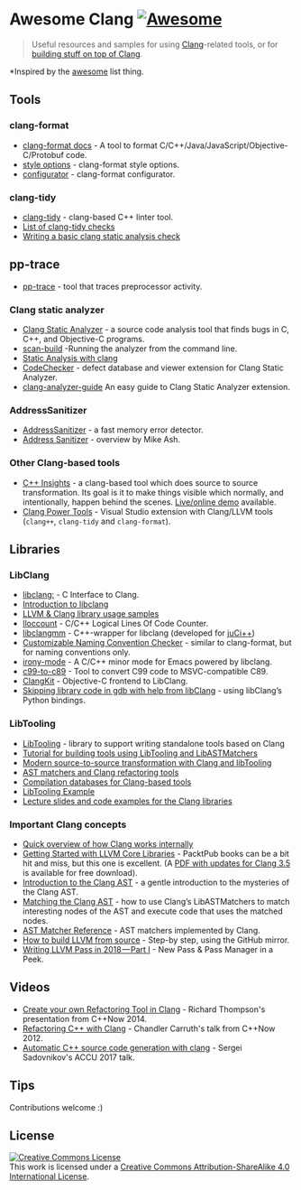 # Awesome Clang [![Awesome](https://cdn.rawgit.com/sindresorhus/awesome/d7305f38d29fed78fa85652e3a63e154dd8e8829/media/badge.svg)](https://github.com/sindresorhus/awesome)

> Useful resources and samples for using [Clang](http://clang.llvm.org/)-related tools, or for [building stuff on top of Clang](http://clang.llvm.org/docs/Tooling.html).

*Inspired by the [awesome](https://github.com/sindresorhus/awesome) list thing.

## Tools

### clang-format

- [clang-format docs](https://clang.llvm.org/docs/ClangFormat.html) - A tool to format C/C++/Java/JavaScript/Objective-C/Protobuf code.
- [style options](https://clang.llvm.org/docs/ClangFormatStyleOptions.html) - clang-format style options.
- [configurator](https://zed0.co.uk/clang-format-configurator/) -  clang-format configurator.

### clang-tidy

- [clang-tidy](https://clang.llvm.org/extra/clang-tidy/) - clang-based C++ linter tool.
- [List of clang-tidy checks](https://clang.llvm.org/extra/clang-tidy/checks/list.html)
- [Writing a basic clang static analysis check](https://bbannier.github.io/blog/2015/05/02/Writing-a-basic-clang-static-analysis-check.html)

## pp-trace

- [pp-trace](https://clang.llvm.org/extra/pp-trace.html) - tool that traces preprocessor activity.

### Clang static analyzer

- [Clang Static Analyzer](https://clang-analyzer.llvm.org/index.html) - a source code analysis tool that finds bugs in C, C++, and Objective-C programs.
- [scan-build](https://clang-analyzer.llvm.org/scan-build.html) -Running the analyzer from the command line.
- [Static Analysis with clang](https://btorpey.github.io/blog/2015/04/27/static-analysis-with-clang/)
- [CodeChecker](https://github.com/Ericsson/codechecker) - defect database and viewer extension for Clang Static Analyzer.
- [clang-analyzer-guide](https://github.com/haoNoQ/clang-analyzer-guide) An easy guide to Clang Static Analyzer extension.

### AddressSanitizer

- [AddressSanitizer](https://clang.llvm.org/docs/AddressSanitizer.html) - a fast memory error detector.
- [Address Sanitizer](https://www.mikeash.com/pyblog/friday-qa-2015-07-03-address-sanitizer.html) - overview by Mike Ash.

### Other Clang-based tools

- [C++ Insights](https://github.com/andreasfertig/cppinsights) - a clang-based tool which does source to source transformation. Its goal is it to make things visible which normally, and intentionally, happen behind the scenes. [Live/online demo](https://cppinsights.io/) available.
- [Clang Power Tools](https://github.com/Caphyon/clang-power-tools) - Visual Studio extension with Clang/LLVM tools (`clang++`, `clang-tidy` and `clang-format`).

## Libraries

### LibClang

- [libclang:](https://clang.llvm.org/doxygen/group__CINDEX.html) -  C Interface to Clang.
- [Introduction to libclang](https://www.mikeash.com/pyblog/friday-qa-2014-01-24-introduction-to-libclang.html)
- [LLVM & Clang library usage samples](https://github.com/eliben/llvm-clang-samples)
- [lloccount](https://github.com/neolynx/lloccount) - C/C++ Logical Lines Of Code Counter.
- [libclangmm](https://github.com/cppit/libclangmm) - C++-wrapper for libclang (developed for [juCi++](https://github.com/cppit/jucipp))
- [Customizable Naming Convention Checker](https://github.com/mapbox/cncc/) - similar to clang-format, but for naming conventions only.
- [irony-mode](https://github.com/Sarcasm/irony-mode) - A C/C++ minor mode for Emacs powered by libclang.
- [c99-to-c89](https://github.com/libav/c99-to-c89/) - Tool to convert C99 code to MSVC-compatible C89.
- [ClangKit](https://github.com/macmade/ClangKit) - Objective-C frontend to LibClang.
- [Skipping library code in gdb with help from libClang](https://jefftrull.github.io/c++/gdb/python/libclang/llvm/2018/04/30/stepping-with-libclang.html) - using libClang’s Python bindings.

### LibTooling

- [LibTooling](https://clang.llvm.org/docs/LibTooling.html) - library to support writing standalone tools based on Clang
- [Tutorial for building tools using LibTooling and LibASTMatchers](https://clang.llvm.org/docs/LibASTMatchersTutorial.html)
- [Modern source-to-source transformation with Clang and libTooling](https://eli.thegreenplace.net/2014/05/01/modern-source-to-source-transformation-with-clang-and-libtooling)
- [AST matchers and Clang refactoring tools](https://eli.thegreenplace.net/2014/07/29/ast-matchers-and-clang-refactoring-tools)
- [Compilation databases for Clang-based tools](https://eli.thegreenplace.net/2014/05/21/compilation-databases-for-clang-based-tools)
- [LibTooling Example](https://kevinaboos.wordpress.com/2013/07/23/clang-tutorial-part-ii-libtooling-example/)
- [Lecture slides and code examples for the Clang libraries](https://github.com/mdadams/clang_libraries_companion)

### Important Clang concepts

- [Quick overview of how Clang works internally](http://cppdepend.com/blog/?p=321)
- [Getting Started with LLVM Core Libraries](https://www.packtpub.com/application-development/getting-started-llvm-core-libraries) - PacktPub books can be a bit hit and miss, but this one is excellent. (A [PDF with updates for Clang 3.5](https://www.packtpub.com/sites/default/files/downloads/6924OS_Appendix.pdf) is available for free download).
- [Introduction to the Clang AST](https://clang.llvm.org/docs/IntroductionToTheClangAST.html) - a gentle introduction to the mysteries of the Clang AST.
- [Matching the Clang AST](https://clang.llvm.org/docs/LibASTMatchers.html) - how to use Clang’s LibASTMatchers to match interesting nodes of the AST and execute code that uses the matched nodes.
- [AST Matcher Reference](https://clang.llvm.org/docs/LibASTMatchersReference.html) - AST matchers implemented by Clang.
- [How to build LLVM from source](https://quuxplusone.github.io/blog/2018/04/16/building-llvm-from-source/) - Step-by step, using the GitHub mirror.
- [Writing LLVM Pass in 2018 — Part I](https://medium.com/@mshockwave/writing-llvm-pass-in-2018-part-i-531c700e85eb) - New Pass & Pass Manager in a Peek.

## Videos

- [Create your own Refactoring Tool in Clang](https://www.youtube.com/watch?v=8PndHo7jjHk) - Richard Thompson's presentation from C++Now 2014.
- [Refactoring C++ with Clang](https://www.youtube.com/watch?v=yuIOGfcOH0k) - Chandler Carruth's talk from C++Now 2012.
- [Automatic C++ source code generation with clang](https://www.youtube.com/watch?v=aPTyatTI42k) - Sergei Sadovnikov's ACCU 2017 talk.

## Tips

Contributions welcome :)

## License

<a rel="license" href="https://creativecommons.org/licenses/by-sa/4.0/"><img alt="Creative Commons License" style="border-width:0" src="https://i.creativecommons.org/l/by-sa/4.0/88x31.png" /></a><br />This work is licensed under a <a rel="license" href="https://creativecommons.org/licenses/by-sa/4.0/">Creative Commons Attribution-ShareAlike 4.0 International License</a>.
